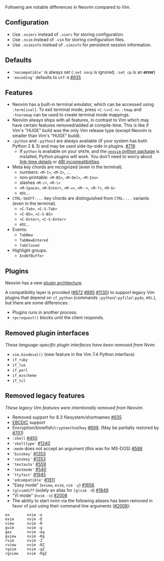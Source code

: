 Following are notable differences in Neovim compared to Vim.

## Configuration
* Use `.nvimrc` instead of `.vimrc` for storing configuration.
* Use `.nvim` instead of `.vim` for storing configuration files.
* Use `.nviminfo` instead of `.viminfo` for persistent session information.

## Defaults

* `'nocompatible'` is always set (`:set nocp` is ignored; `:set cp` is an **error**)
* `'encoding'` defaults to `utf-8` [#935](https://github.com/neovim/neovim/pull/935)

## Features

* Neovim has a built-in terminal emulator, which can be accessed using `:term[inal]`. To exit terminal mode, press `<C-\><C-n>`. `:tmap` and `:tnoremap` can be used to create terminal mode mappings.
* Neovim always ships with all features, in contrast to Vim which may have certain features removed/added at compile-time. This is like if Vim's "HUGE" build was the only Vim release type (except Neovim is smaller than Vim's "HUGE" build).
* `:python` and `:python3` are always available (if your system has both Python 2 & 3) and may be used side-by-side in plugins. [#718](https://github.com/neovim/neovim/issues/718#issuecomment-47589739)
    * If `python` is available on your `$PATH`, and the [`neovim` python package](https://pypi.python.org/pypi/neovim/) is installed, Python plugins will work. You don't need to worry about [link-time details](https://github.com/Valloric/YouCompleteMe/issues/8#issuecomment-34374807) or [ABI incompatibilities](https://groups.google.com/d/msg/vim_use/l8TY2EiXNwk/A9Ef-ozbjKoJ).
* Meta key chords are recognized (even in the terminal).
    * numbers: `<M-1>`, `<M-2>`, ...
    * non-printable: `<M-BS>`, `<M-Del>`, `<M-Ins>`
    * slashes `<M-/>`, `<M-\>`
    * `<M-Space>`, `<M-Enter>`, `<M-=>`, `<M-->`, `<M-?>`, `<M-$>`
    * etc...
* `CTRL-SHIFT-...` key chords are distinguished from `CTRL-...` variants (even in the terminal).
    * `<C-Tab>`, `<C-S-Tab>`
    * `<C-BS>`, `<C-S-BS>`
    * `<C-Enter>`, `<C-S-Enter>`
    * etc...
* Events:
    * `TabNew`
    * `TabNewEntered`
    * `TabClosed`
* Highlight groups:
    * `EndOfBuffer`

## Plugins

Neovim has a new [plugin architecture](Plugin-UI-architecture).


A compatibility layer is provided ([#872](https://github.com/neovim/neovim/pull/872) [#895](https://github.com/neovim/neovim/pull/895) [#1130](https://github.com/neovim/neovim/pull/1130)) to support legacy Vim plugins that depend on
`if_python` (commands `:python`/`:pyfile`/`:pydo`, etc.), but there are some differences:

- Plugins runs in another process.
- `rpcrequest()` blocks until the client responds.

## Removed plugin interfaces

*These language-specific plugin interfaces have been removed from Nvim.*

* `vim.bindeval()` (new feature in the Vim 7.4 Python interface)
* `if_ruby`
* `if_lua`
* `if_perl`
* `if_mzscheme`
* `if_tcl`

## Removed legacy features

*These legacy Vim features were intentionally removed from Neovim.*

* Removed support for 8.3 filesystem/shortnames [#635](https://github.com/neovim/neovim/pull/635)
* [EBCDIC](https://en.wikipedia.org/wiki/EBCDIC) support
* Encryption/blowfish/`cryptmethod`/`key` [#699](https://github.com/neovim/neovim/pull/699). (May be partially restored by [#701](https://github.com/neovim/neovim/issues/701))
* `:shell` [#450](https://github.com/neovim/neovim/pull/450)
* `'shelltype'` [#1240](https://github.com/neovim/neovim/pull/1240)
* `:mode` does not accept an argument (this was for MS-DOS) [#588](https://github.com/neovim/neovim/pull/588)
* `'bioskey'` [#1353](https://github.com/neovim/neovim/pull/1353)
* `'conskey'` [#1353](https://github.com/neovim/neovim/pull/1353)
* `'textauto'` [#559](https://github.com/neovim/neovim/pull/559)
* `'textmode'` [#540](https://github.com/neovim/neovim/pull/540)
* `'ttyfast'` [#1945](https://github.com/neovim/neovim/issues/1945)
* `'edcompatible'` [#1911](https://github.com/neovim/neovim/issues/1911)
* "Easy mode" (`eview`, `evim`, `vim -y`) [#1656](https://github.com/neovim/neovim/pull/1656)
* `(g)vimdiff` (solely an alias for `(g)vim -d`) [#1849](https://github.com/neovim/neovim/pull/1849)
* "Vi mode" (`nvim -v`) [#2008](https://github.com/neovim/neovim/pull/2008)
* The ability to start nvim via the following aliases has been removed in favor
of just using their command line arguments ([#2008](https://github.com/neovim/neovim/pull/2008)):
```
ex        nvim -e
exim      nvim -E
view      nvim -R
gvim      nvim -g
gex       nvim -eg
gview     nvim -Rg
rvim      nvim -Z
rview     nvim -RZ
rgvim     nvim -gZ
rgview    nvim -RgZ
```